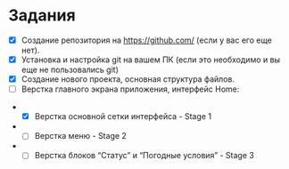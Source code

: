 # Задания
 - [x] Создание репозитория на https://github.com/ (если у вас его еще нет).
 - [x] Установка и настройка git на вашем ПК (если это необходимо и вы еще не пользовались git)
 - [x] Создание нового проекта, основная структура файлов.
 - [ ] Верстка главного экрана приложения, интерфейс Home:
 - - [x] Верстка основной сетки интерфейса - Stage 1
 - - [ ] Верстка меню - Stage 2
 - - [ ] Верстка блоков “Статус” и “Погодные условия” - Stage 3
